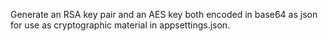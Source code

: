 Generate an RSA key pair and an AES key both encoded in base64 as json for use as cryptographic material in appsettings.json.